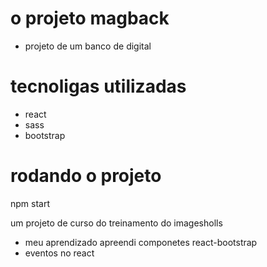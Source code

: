 # o projeto magback 
- projeto de um banco de digital 

# tecnoligas utilizadas 
- react 
- sass
- bootstrap

# rodando o projeto 

npm start 

um projeto de curso do treinamento do imagesholls 
- meu aprendizado apreendi componetes react-bootstrap
- eventos no react 
